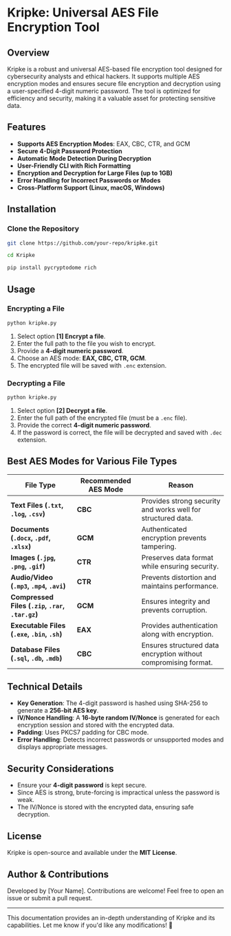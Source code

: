 # Kripke: Universal AES File Encryption Tool

## Overview
Kripke is a robust and universal AES-based file encryption tool designed for cybersecurity analysts and ethical hackers. It supports multiple AES encryption modes and ensures secure file encryption and decryption using a user-specified 4-digit numeric password. The tool is optimized for efficiency and security, making it a valuable asset for protecting sensitive data.

## Features
- **Supports AES Encryption Modes**: EAX, CBC, CTR, and GCM
- **Secure 4-Digit Password Protection**
- **Automatic Mode Detection During Decryption**
- **User-Friendly CLI with Rich Formatting**
- **Encryption and Decryption for Large Files (up to 1GB)**
- **Error Handling for Incorrect Passwords or Modes**
- **Cross-Platform Support (Linux, macOS, Windows)**

## Installation
### Clone the Repository
```sh
git clone https://github.com/your-repo/kripke.git
```

```sh
cd Kripke
```

```sh
pip install pycryptodome rich
```

## Usage
### Encrypting a File
```sh
python kripke.py
```
1. Select option **[1] Encrypt a file**.
2. Enter the full path to the file you wish to encrypt.
3. Provide a **4-digit numeric password**.
4. Choose an AES mode: **EAX, CBC, CTR, GCM**.
5. The encrypted file will be saved with `.enc` extension.

### Decrypting a File
```sh
python kripke.py
```
1. Select option **[2] Decrypt a file**.
2. Enter the full path of the encrypted file (must be a `.enc` file).
3. Provide the correct **4-digit numeric password**.
4. If the password is correct, the file will be decrypted and saved with `.dec` extension.

## Best AES Modes for Various File Types
| **File Type**      | **Recommended AES Mode** | **Reason** |
|--------------------|------------------------|------------|
| **Text Files (`.txt`, `.log`, `.csv`)** | **CBC** | Provides strong security and works well for structured data. |
| **Documents (`.docx`, `.pdf`, `.xlsx`)** | **GCM** | Authenticated encryption prevents tampering. |
| **Images (`.jpg`, `.png`, `.gif`)** | **CTR** | Preserves data format while ensuring security. |
| **Audio/Video (`.mp3`, `.mp4`, `.avi`)** | **CTR** | Prevents distortion and maintains performance. |
| **Compressed Files (`.zip`, `.rar`, `.tar.gz`)** | **GCM** | Ensures integrity and prevents corruption. |
| **Executable Files (`.exe`, `.bin`, `.sh`)** | **EAX** | Provides authentication along with encryption. |
| **Database Files (`.sql`, `.db`, `.mdb`)** | **CBC** | Ensures structured data encryption without compromising format. |

## Technical Details
- **Key Generation**: The 4-digit password is hashed using SHA-256 to generate a **256-bit AES key**.
- **IV/Nonce Handling**: A **16-byte random IV/Nonce** is generated for each encryption session and stored with the encrypted data.
- **Padding**: Uses PKCS7 padding for CBC mode.
- **Error Handling**: Detects incorrect passwords or unsupported modes and displays appropriate messages.

## Security Considerations
- Ensure your **4-digit password** is kept secure.
- Since AES is strong, brute-forcing is impractical unless the password is weak.
- The IV/Nonce is stored with the encrypted data, ensuring safe decryption.

## License
Kripke is open-source and available under the **MIT License**.

## Author & Contributions
Developed by [Your Name]. Contributions are welcome! Feel free to open an issue or submit a pull request.

---
This documentation provides an in-depth understanding of Kripke and its capabilities. Let me know if you'd like any modifications! 🚀

